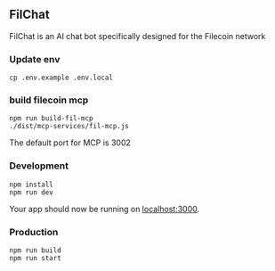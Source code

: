 ## FilChat

FilChat is an AI chat bot specifically designed for the Filecoin network

### Update env

```
cp .env.example .env.local
```

### build filecoin mcp

```
npm run build-fil-mcp
./dist/mcp-services/fil-mcp.js  
```

The default port for MCP is 3002

### Development

```
npm install
npm run dev
```

Your app should now be running on [localhost:3000](http://localhost:3000).

### Production

```
npm run build
npm run start
```